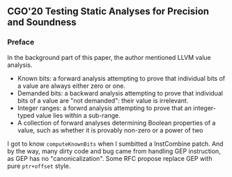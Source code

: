 ## CGO'20 Testing Static Analyses for Precision and Soundness

### Preface

In the background part of this paper, the author mentioned LLVM value analysis.
- Known bits: a forward analysis attempting to prove that individual bits of a value are always either zero or one.
- Demanded bits: a backward analysis attempting to prove that individual bits of a value are "not demanded": their value is irrelevant.
- Integer ranges: a forwrd analysis attempting to prove that an integer-typed value lies within a sub-range.
- A collection of forward analyses determining Boolean properties of a value, such as whether it is provably non-zero or a power of two

I got to know `computeKnownBits` when I sumbitted a InstCombine patch.
And by the way, many dirty code and bug came from handling GEP instruction, as GEP has no "canonicalization".
Some RFC propose replace GEP with pure `ptr+offset` style.
